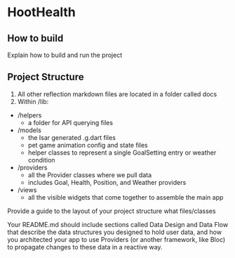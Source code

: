 # HootHealth

## How to build

Explain how to build and run the project

## Project Structure
1. All other reflection markdown files are located in a folder called docs
2. Within /lib:
- /helpers 
    - a folder for API querying files
- /models
    - the Isar generated .g.dart files
    - pet game animation config and state files
    - helper classes to represent a single GoalSetting entry or weather condition
- /providers
    - all the Provider classes where we pull data
    - includes Goal, Health, Position, and Weather providers
- /views
    - all the visible widgets that come together to assemble the main app


Provide a guide to the layout of your project structure what files/classes

Your README.md should include sections called Data Design and Data Flow that describe the data structures you designed to hold user data, and how you architected your app to use Providers (or another framework, like Bloc) to propagate changes to these data in a reactive way.
